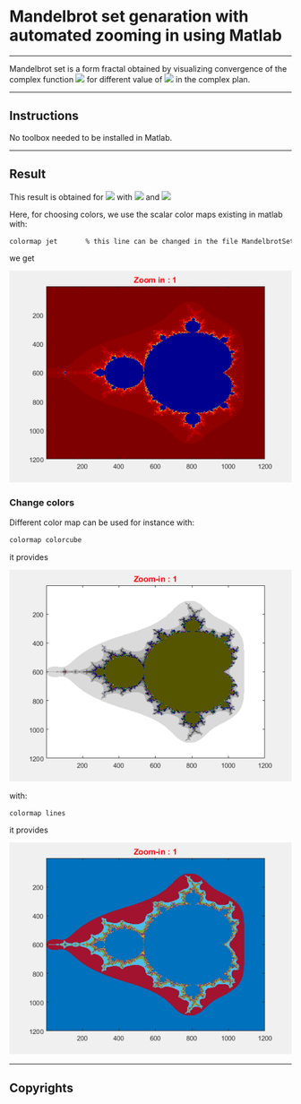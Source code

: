 # Mandelbrot set genaration with automated zooming in using Matlab
---
Mandelbrot set is a form fractal obtained by visualizing convergence of the complex function <img src="https://render.githubusercontent.com/render/math?math=f(z)=z^2%2Bc"> for different value of <img src="https://render.githubusercontent.com/render/math?math=c"> in the complex plan.

---

## Instructions

No toolbox needed to be installed in Matlab.

---

## Result

This result is obtained for <img src="https://render.githubusercontent.com/render/math?math=c=x%2Biy">  with <img src="https://render.githubusercontent.com/render/math?math=x \in [-2,0.8]"> and <img src="https://render.githubusercontent.com/render/math?math=y \in [-1.4,1.4]">

Here, for choosing colors, we use the scalar color maps existing in matlab with:

```bash
colormap jet       % this line can be changed in the file MandelbrotSet_zoom.m
```

we get

<p align="center">
  <img width="600" src="images/Mandelbrot_jet.gif">
</p>

### Change colors

Different color map can be used for instance with:

```bash
colormap colorcube
```

it provides

<p align="center">
  <img width="600" src="images/Mandelbrot_colorcube.gif">
</p>


with:

```bash
colormap lines
```

it provides

<p align="center">
  <img width="600" src="images/Mandelbrot_lines.gif">
</p>

---
## Copyrights






